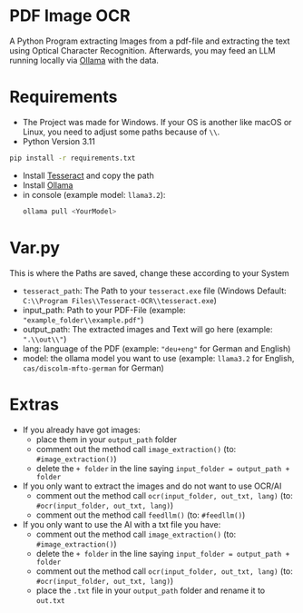 # PDF Image OCR
A Python Program extracting Images from a pdf-file and extracting the text using Optical Character Recognition. Afterwards, you may feed an LLM running locally via [Ollama](https://github.com/ollama/ollama) with the data. 
# Requirements
- The Project was made for Windows. If your OS is another like macOS or Linux, you need to adjust some paths because of `\\`.
- Python Version 3.11
```bash 
pip install -r requirements.txt
```
- Install [Tesseract](https://github.com/tesseract-ocr/tesseract) and copy the path
- Install [Ollama](https://ollama.com)
- in console (example model: `llama3.2`):
  ```bash
  ollama pull <YourModel>
  ```

# Var.py
This is where the Paths are saved, change these according to your System
- `tesseract_path`: The Path to your `tesseract.exe` file (Windows Default: `C:\\Program Files\\Tesseract-OCR\\tesseract.exe`)
- input_path: Path to your PDF-File (example: `"example_folder\\example.pdf"`)
- output_path: The extracted images and Text will go here (example: `".\\out\\"`)
- lang: language of the PDF (example: `"deu+eng"` for German and English)
- model: the ollama model you want to use (example: `llama3.2` for English, `cas/discolm-mfto-german` for German)

# Extras
- If you already have got images:
  - place them in your `output_path` folder
  - comment out the method call `image_extraction()` (to: `#image_extraction()`)
  - delete the `+ folder` in the line saying `input_folder = output_path + folder`
- If you only want to extract the images and do not want to use OCR/AI
  - comment out the method call `ocr(input_folder, out_txt, lang)` (to: `#ocr(input_folder, out_txt, lang)`)
  - comment out the method call `feedllm()` (to: `#feedllm()`)
- If you only want to use the AI with a txt file you have:
  - comment out the method call `image_extraction()` (to: `#image_extraction()`)
  - delete the `+ folder` in the line saying `input_folder = output_path + folder`
  - comment out the method call `ocr(input_folder, out_txt, lang)` (to: `#ocr(input_folder, out_txt, lang)`)
  - place the `.txt` file in your `output_path` folder and rename it to `out.txt`
